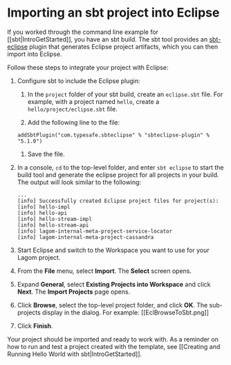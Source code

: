 # Importing an sbt project into Eclipse

If you worked through the command line example for [[sbt|IntroGetStarted]], you have an sbt build. The sbt tool provides an [sbt-eclipse](https://github.com/typesafehub/sbteclipse) plugin that generates Eclipse project artifacts, which you can then import into Eclipse.

Follow these steps to integrate your project with Eclipse:

1. Configure sbt to include the Eclipse plugin:
    
    1. In the `project` folder of your sbt build, create an `eclipse.sbt` file. For example, with a project named `hello`, create a `hello/project/eclipse.sbt` file. 
    
    1. Add the following line to the file:
    ```
    addSbtPlugin("com.typesafe.sbteclipse" % "sbteclipse-plugin" % "5.1.0")
    ```
    1. Save the file. 
    
1. In a console, `cd` to the top-level folder, and enter `sbt eclipse` to start the build tool and generate the eclipse project for all projects in your build.
    The output will look similar to the following:

    ```
    ...
    [info] Successfully created Eclipse project files for project(s):
    [info] hello-impl
    [info] hello-api
    [info] hello-stream-impl
    [info] hello-stream-api
    [info] lagom-internal-meta-project-service-locator
    [info] lagom-internal-meta-project-cassandra
    
    ```

1. Start Eclipse and switch to the Workspace you want to use for your Lagom project.

1. From the **File** menu, select **Import**.
   The **Select** screen opens. 

1. Expand **General**, select **Existing Projects into Workspace** and click **Next**.
   The **Import Projects** page opens.
   
1. Click **Browse**, select the top-level project folder, and click **OK**.
    The sub-projects display in the dialog. For example:
    [[EclBrowseToSbt.png]]
1. Click **Finish**.

Your project should be imported and ready to work with. As a reminder on how to run and test a project created with the template, see [[Creating and Running Hello World with sbt|IntroGetStarted]].